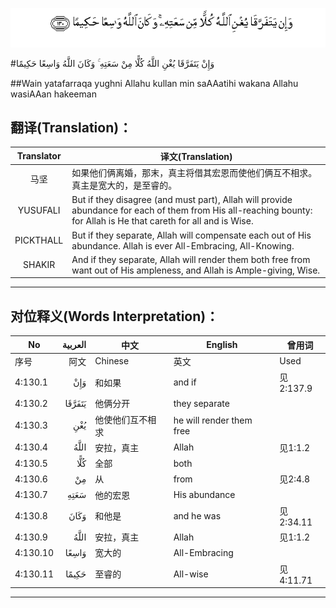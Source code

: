 ![004:130](images/004_130.gif)

#وَإِنْ يَتَفَرَّقَا يُغْنِ اللَّهُ كُلًّا مِنْ سَعَتِهِ ۚ وَكَانَ اللَّهُ وَاسِعًا حَكِيمًا 

##Wain yatafarraqa yughni Allahu kullan min saAAatihi wakana Allahu wasiAAan hakeeman 

## 翻译(Translation)：

| Translator | 译文(Translation)                                            |
| :--------: | ------------------------------------------------------------ |
|    马坚    | 如果他们俩离婚，那末，真主将借其宏恩而使他们俩互不相求。 真主是宽大的，是至睿的。 |
|  YUSUFALI  | But if they disagree (and must part), Allah will provide abundance for each of them from His all-reaching bounty: for Allah is He that careth for all and is Wise. |
| PICKTHALL  | But if they separate, Allah will compensate each out of His abundance. Allah is ever All-Embracing, All-Knowing. |
|   SHAKIR   | And if they separate, Allah will render them both free from want out of His ampleness, and Allah is Ample-giving, Wise. |

---

## 对位释义(Words Interpretation)：

| No   | العربية | 中文    | English | 曾用词 |
| ---- | ------: | ------- | ------- | ------ |
| 序号 |    阿文 | Chinese | 英文    | Used   |
| 4:130.1  | وَإِنْ    | 和如果           | and if                   | 见2:137.9 |
| 4:130.2  | يَتَفَرَّقَا | 他俩分开         | they separate            |           |
| 4:130.3  | يُغْنِ    | 他使他们互不相求 | he will render them free |           |
| 4:130.4  | اللَّهُ   | 安拉，真主       | Allah                    | 见1:1.2   |
| 4:130.5  | كُلًّا    | 全部             | both                     |           |
| 4:130.6  | مِنْ     | 从               | from                     | 见2:4.8   |
| 4:130.7  | سَعَتِهِ   | 他的宏恩         | His abundance            |           |
| 4:130.8  | وَكَانَ   | 和他是           | and he was               | 见2:34.11 |
| 4:130.9  | اللَّهُ   | 安拉，真主       | Allah                    | 见1:1.2   |
| 4:130.10 | وَاسِعًا  | 宽大的           | All-Embracing            |           |
| 4:130.11 | حَكِيمًا  | 至睿的           | All-wise                 | 见4:11.71 |

---
